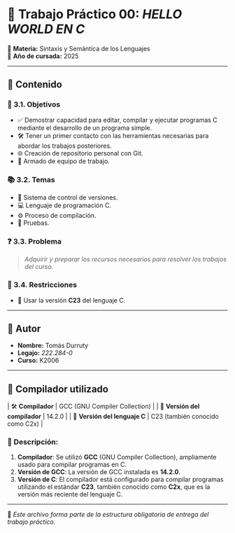 # 🧠 Trabajo Práctico 00: *HELLO WORLD EN C*

📘 **Materia:** Sintaxis y Semántica de los Lenguajes  
📅 **Año de cursada:** 2025  

---

## 📂 Contenido

### 🎯 3.1. Objetivos
- ✅ Demostrar capacidad para editar, compilar y ejecutar programas C mediante el desarrollo de un programa simple.
- 🛠️ Tener un primer contacto con las herramientas necesarias para abordar los trabajos posteriores.
- 🌐 Creación de repositorio personal con Git.
- 👥 Armado de equipo de trabajo.

### 📚 3.2. Temas
- 🔁 Sistema de control de versiones.
- 💻 Lenguaje de programación C.
- ⚙️ Proceso de compilación.
- 🧪 Pruebas.

### ❓ 3.3. Problema
> *Adquirir y preparar los recursos necesarios para resolver los trabajos del curso.*

### 🚫 3.4. Restricciones
- 🧾 Usar la versión **C23** del lenguaje C.

---

## 👤 Autor

- **Nombre:** Tomás Durruty  
- **Legajo:** *222.284-0*  
- **Curso:** K2006

---

## 🧰 Compilador utilizado

| 🛠️ **Compilador**        | GCC (GNU Compiler Collection)                   |
| 🔢 **Versión del compilador** | 14.2.0                                          |
| 📜 **Versión del lenguaje C** | C23 (también conocido como C2x)                |

### 📝 Descripción:

1. **Compilador**: Se utilizó **GCC** (GNU Compiler Collection), ampliamente usado para compilar programas en C.
2. **Versión de GCC**: La versión de GCC instalada es **14.2.0**.
3. **Versión de C**: El compilador está configurado para compilar programas utilizando el estándar **C23**, también conocido como **C2x**, que es la versión más reciente del lenguaje C.

---



📎 *Este archivo forma parte de la estructura obligatoria de entrega del trabajo práctico.*
